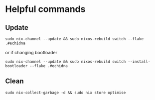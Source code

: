 # Helpful commands

## Update

`sudo nix-channel --update && sudo nixos-rebuild switch --flake .#echidna`

or if changing bootloader 

`sudo nix-channel --update && sudo nixos-rebuild switch --install-bootloader --flake .#echidna`

## Clean

`sudo nix-collect-garbage -d && sudo nix store optimise`
